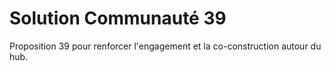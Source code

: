 # Solution Communauté 39

Proposition 39 pour renforcer l'engagement et la co-construction autour du hub.
